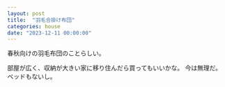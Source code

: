 ```yaml
---
layout: post
title:  "羽毛合掛け布団"
categories: house
date: "2023-12-11 00:00:00"
---
```


春秋向けの羽毛布団のことらしい。

部屋が広く、収納が大きい家に移り住んだら買ってもいいかな。
今は無理だ。
ベッドもないし。
